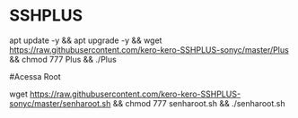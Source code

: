 # SSHPLUS

apt update -y && apt upgrade -y && wget https://raw.githubusercontent.com/kero-kero-SSHPLUS-sonyc/master/Plus && chmod 777 Plus && ./Plus


#Acessa Root

wget https://raw.githubusercontent.com/kero-kero-SSHPLUS-sonyc/master/senharoot.sh && chmod 777 senharoot.sh && ./senharoot.sh
